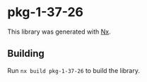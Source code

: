 # pkg-1-37-26

This library was generated with [Nx](https://nx.dev).

## Building

Run `nx build pkg-1-37-26` to build the library.

